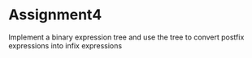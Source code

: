 # Assignment4
Implement a binary expression tree and use the tree to convert postfix expressions into infix expressions
